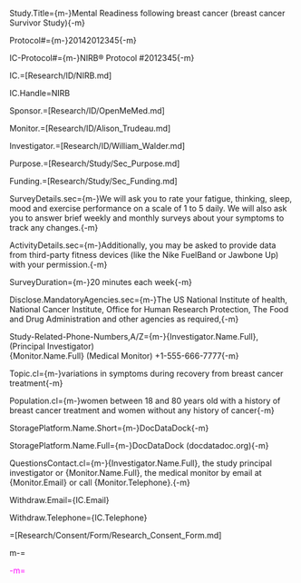 Study.Title={m-}Mental Readiness following breast cancer (breast cancer Survivor Study){-m}

Protocol#={m-}20142012345{-m}

IC-Protocol#={m-}NIRB® Protocol #2012345{-m}

IC.=[Research/ID/NIRB.md]

IC.Handle=NIRB

Sponsor.=[Research/ID/OpenMeMed.md]

Monitor.=[Research/ID/Alison_Trudeau.md]

Investigator.=[Research/ID/William_Walder.md]

Purpose.=[Research/Study/Sec_Purpose.md]

Funding.=[Research/Study/Sec_Funding.md]

SurveyDetails.sec={m-}We will ask you to rate your fatigue, thinking, sleep, mood and exercise performance on a scale of 1 to 5 daily.  We will also ask you to answer brief weekly and monthly surveys about your symptoms to track any changes.{-m}

ActivityDetails.sec={m-}Additionally, you may be asked to provide data from third-party fitness devices (like the Nike FuelBand or Jawbone Up) with your permission.{-m}

SurveyDuration={m-}20 minutes each week{-m}

Disclose.MandatoryAgencies.sec={m-}The US National Institute of health, National Cancer Institute, Office for Human Research Protection, The Food and Drug Administration and other agencies as required,{-m}

Study-Related-Phone-Numbers,A/Z={m-}{Investigator.Name.Full}, (Principal Investigator)<br>{Monitor.Name.Full} (Medical Monitor) +1-555-666-7777{-m}

Topic.cl={m-}variations in symptoms during recovery from breast cancer treatment{-m}

Population.cl={m-}women between 18 and 80 years old with a history of breast cancer treatment and women without any history of cancer{-m}

StoragePlatform.Name.Short={m-}DocDataDock{-m}

StoragePlatform.Name.Full={m-}DocDataDock (docdatadoc.org){-m}

QuestionsContact.cl={m-}{Investigator.Name.Full}, the study principal investigator or {Monitor.Name.Full}, the medical monitor by email at {Monitor.Email} or call {Monitor.Telephone}.{-m}

Withdraw.Email={IC.Email}

Withdraw.Telephone={IC.Telephone}

=[Research/Consent/Form/Research_Consent_Form.md]

m-=<font color="magenta">

-m=</font>